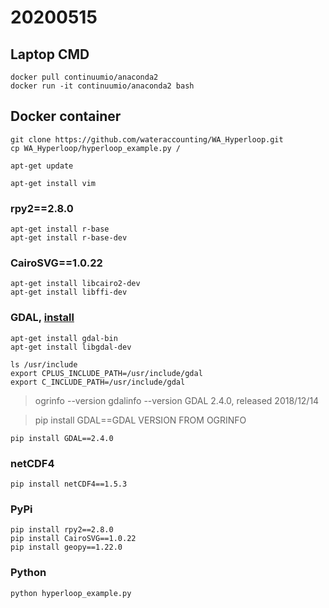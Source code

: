 # 20200515

## Laptop CMD

```
docker pull continuumio/anaconda2
docker run -it continuumio/anaconda2 bash
```
## Docker container
```
git clone https://github.com/wateraccounting/WA_Hyperloop.git
cp WA_Hyperloop/hyperloop_example.py /
```

```
apt-get update

apt-get install vim
```

### rpy2==2.8.0
```
apt-get install r-base
apt-get install r-base-dev
```

### CairoSVG==1.0.22
```
apt-get install libcairo2-dev
apt-get install libffi-dev
```

### GDAL, [install](https://mothergeo-py.readthedocs.io/en/latest/development/how-to/gdal-ubuntu-pkg.html)
```
apt-get install gdal-bin
apt-get install libgdal-dev
```

```
ls /usr/include
export CPLUS_INCLUDE_PATH=/usr/include/gdal
export C_INCLUDE_PATH=/usr/include/gdal
```

> ogrinfo --version
> gdalinfo --version
> GDAL 2.4.0, released 2018/12/14

> pip install GDAL==GDAL VERSION FROM OGRINFO

```
pip install GDAL==2.4.0
```

### netCDF4
```
pip install netCDF4==1.5.3
```

### PyPi
```
pip install rpy2==2.8.0
pip install CairoSVG==1.0.22
pip install geopy==1.22.0
```

### Python
```
python hyperloop_example.py
```
